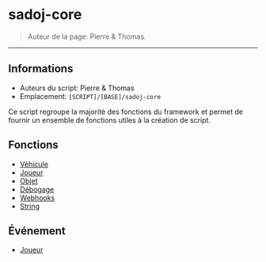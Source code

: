 # sadoj-core

> Auteur de la page: Pierre & Thomas.

---

## Informations

* Auteurs du script: Pierre & Thomas
* Emplacement: `[SCRIPT]/[BASE]/sadoj-core`

Ce script regroupe la majorité des fonctions du framework et permet de fournir un ensemble de fonctions utiles à la création de script.


## Fonctions
  * [Véhicule](life/dev/framework/sadoj-core/function/vehicle.md "Véhicule")
  * [Joueur](life/dev/framework/sadoj-core/function/player.md "Joueur")
  * [Objet](life/dev/framework/sadoj-core/function/objet.md "Objet")
  * [Débogage](life/dev/framework/sadoj-core/function/debug.md "Débogage")
  * [Webhooks](life/dev/framework/sadoj-core/function/webhooks.md "Webhooks")
  * [String](life/dev/framework/sadoj-core/function/string.md "String")



## Événement
 * [Joueur](life/dev/framework/sadoj-core/events/player.md "Joueur")
